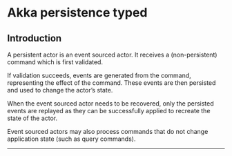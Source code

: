 # Akka persistence typed 

## Introduction

A persistent actor is an event sourced actor. It receives a (non-persistent) command which is first validated. 

If validation succeeds, events are generated from the command, representing the effect of the command. These events are then persisted and used to change the actor’s state. 

When the event sourced actor needs to be recovered, only the persisted events are replayed as they can be successfully applied to recreate the state of the actor. 

Event sourced actors may also process commands that do not change application state (such as query commands).

---
